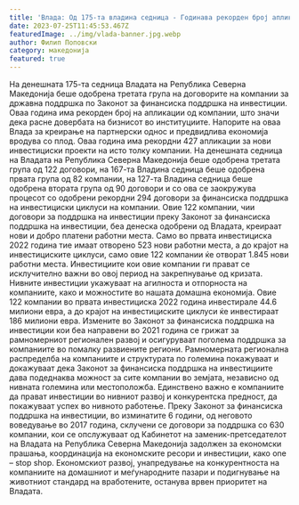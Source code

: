 ```yaml
---
title: 'Влада: Од 175-та владина седница - Годинава рекорден број апликации на компании за финансиска поддршка по Законот за финансиска поддршка на инвестиции, одобрена е третата група од 122 договори - 25 ЈУЛИ 2023'
date: 2023-07-25T11:45:53.467Z
featuredImage: ../img/vlada-banner.jpg.webp
author: Филип Поповски
category: македонија
featured: true
---
```

На денешната 175-та седница Владата на Република Северна Македонија беше одобрена третата група на договорите на компании за државна поддршка по Законот за финансиска поддршка на инвестиции. Оваа година има рекорден број на апликации од компании, што значи дека расне довербата на бизнисот во институциите. Напорите на оваа Влада за креирање на партнерски однос и предвидлива економија вродува со плод.
Оваа година има рекордни 427 апликации за нови инвестициски проекти на исто толку компании. На денешната седница на Владата на Република Северна Македонија беше одобрена третата група од 122 договори, на 167-та Владина седница беше одобрена првата група од 82 компании, на 127-та Владина седница беше одобрена втората група од 90 договори и со ова се заокружува процесот со одобрени рекордни 294 договори за финансиска поддршка на инвестициски циклуси на компании.
Овие 122 компании, чии договори за поддршка на инвестиции преку Законот за финансиска поддршка на инвестиции, беа денеска одобрени од Владата, креираат нови и добро платени работни места. Само во првата инвестициска 2022 година тие имаат отворено 523 нови работни места, а до крајот на инвестициските циклуси, само овие 122 компании ќе отворат 1.845 нови работни места.
Инвестициите кои овие компании ги прават се исклучително важни во овој период на закрепнување од кризата. Нивните инвестиции укажуваат на агилноста и отпорноста на компаниите, како и можностите во нашата домашна економија.
Овие 122 компании во првата инвестициска 2022 година инвестирале 44.6 милиони евра, а до крајот на инвестициските циклуси ќе инвестираат 186 милиони евра.
Измените во Законот за финансиска поддршка на инвестиции кои беа направени во 2021 година се грижат за рамномерниот регионален развој и осигуруваат поголема поддршка за компаниите во помалку развиените региони. Рамномерната регионална распределба на компаниите и структурата по големина покажуваат и докажуваат дека Законот за финансиска поддршка на инвестициите дава подеднаква можност за сите компании во земјата, независно од нивната големина или местоположба. Единствено важно е компаниите да прават инвестиции во нивниот развој и конкурентска предност, да покажуваат успех во нивното работење.
Преку Законот за финансиска поддршка на инвестиции, во изминатите 6 години, од неговото воведување во 2017 година, склучени се договори за поддршка со 630 компании, кои се опслужуваат од Кабинетот на заменик-претседателот на Владата на Република Северна Македонија задолжен за економски прашања, координација на економските ресори и инвестиции, како one – stop shop.
Економскиот развој, унапредување на конкурентноста на компаниите на домашниот и меѓународните пазари и подигнување на животниот стандард на вработените, останува врвен приоритет на Владата.

